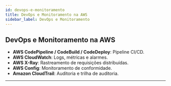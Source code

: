 ```yaml
---
id: devops-e-monitoramento
title: DevOps e Monitoramento na AWS
sidebar_label: DevOps e Monitoramento
---
```


## DevOps e Monitoramento na AWS

- **AWS CodePipeline / CodeBuild / CodeDeploy**: Pipeline CI/CD.
- **AWS CloudWatch**: Logs, métricas e alarmes.
- **AWS X-Ray**: Rastreamento de requisições distribuídas.
- **AWS Config**: Monitoramento de conformidade.
- **Amazon CloudTrail**: Auditoria e trilha de auditoria.

---
